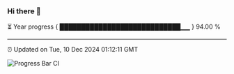 ### Hi there 👋

⏳ Year progress { ████████████████████████████▁▁ } 94.00 %

---

⏰ Updated on Tue, 10 Dec 2024 01:12:11 GMT

![Progress Bar CI](https://github.com/liununu/liununu/workflows/Progress%20Bar%20CI/badge.svg)
